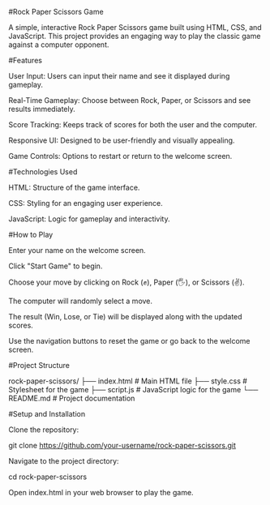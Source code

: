 #Rock Paper Scissors Game

A simple, interactive Rock Paper Scissors game built using HTML, CSS, and JavaScript. This project provides an engaging way to play the classic game against a computer opponent.

#Features

User Input: Users can input their name and see it displayed during gameplay.

Real-Time Gameplay: Choose between Rock, Paper, or Scissors and see results immediately.

Score Tracking: Keeps track of scores for both the user and the computer.

Responsive UI: Designed to be user-friendly and visually appealing.

Game Controls: Options to restart or return to the welcome screen.

#Technologies Used

HTML: Structure of the game interface.

CSS: Styling for an engaging user experience.

JavaScript: Logic for gameplay and interactivity.

#How to Play

Enter your name on the welcome screen.

Click "Start Game" to begin.

Choose your move by clicking on Rock (✊), Paper (🖐️), or Scissors (✌️).

The computer will randomly select a move.

The result (Win, Lose, or Tie) will be displayed along with the updated scores.

Use the navigation buttons to reset the game or go back to the welcome screen.

#Project Structure

rock-paper-scissors/
├── index.html       # Main HTML file
├── style.css        # Stylesheet for the game
├── script.js        # JavaScript logic for the game
└── README.md        # Project documentation

#Setup and Installation

Clone the repository:

git clone https://github.com/your-username/rock-paper-scissors.git

Navigate to the project directory:

cd rock-paper-scissors

Open index.html in your web browser to play the game.
